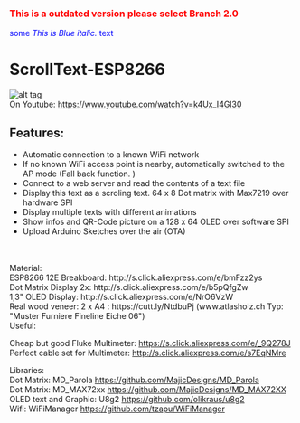 ### <span style="color:red">This is a outdated version please select Branch 2.0</span>
<span style="color:blue">some *This is Blue italic.* text</span>
# ScrollText-ESP8266
![alt tag](https://github.com/DIYDave/ScrollText-ESP8266/blob/1.14/photos/Picture_Cut.jpg)
<br>
On Youtube: https://www.youtube.com/watch?v=k4Ux_I4Gl30
## Features:
- Automatic connection to a known WiFi network
- If no known WiFi access point is nearby, automatically switched to the AP mode (Fall back function. )
- Connect to a web server and read the contents of a text file
- Display this text as a scroling text. 64 x 8 Dot matrix with Max7219 over hardware SPI
- Display multiple texts with different animations
- Show infos and QR-Code picture on a 128 x 64 OLED over software SPI
- Upload Arduino Sketches over the air (OTA)
<br>
<br>
Material:
<br>
ESP8266 12E Breakboard:   http://s.click.aliexpress.com/e/bmFzz2ys
<br>
Dot Matrix Display 2x:       http://s.click.aliexpress.com/e/b5pQfgZw
<br>
1,3" OLED Display:               http://s.click.aliexpress.com/e/NrO6VzW
<br>
Real wood veneer: 2 x A4 :    https://cutt.ly/NtdbuPj  (www.atlasholz.ch Typ: "Muster Furniere Fineline Eiche 06")
<br>
Useful:

Cheap but good Fluke Multimeter: https://s.click.aliexpress.com/e/_9Q278J
<br>
Perfect cable set for Multimeter: http://s.click.aliexpress.com/e/s7EqNMre
<br>

Libraries:
<br>
Dot Matrix: MD_Parola   https://github.com/MajicDesigns/MD_Parola
<br>
Dot Matrix: MD_MAX72xx  https://github.com/MajicDesigns/MD_MAX72XX
<br>
OLED text and Graphic: U8g2  https://github.com/olikraus/u8g2
<br>
Wifi: WiFiManager  https://github.com/tzapu/WiFiManager



